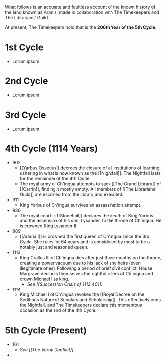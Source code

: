 What follows is an accurate and faultless account of the known history of the land known as Arania, made in collaboration with The Timekeepers and The Librarians' Guild. 

At present, The Timekeepers hold that is the **206th Year of the 5th Cycle**.

# 1st Cycle
- Lorum ipsum.

# 2nd Cycle
- Lorum ipsum.

# 3rd Cycle
- Lorum ipsum.

# 4th Cycle (1114 Years)
- 902
	- [[Yarbus Ossetius]] decrees the closure of all institutions of learning, ushering in what is now known as the [[Nightfall]]. The Nightfall lasts for the remainder of the 4th Cycle.
	- The royal army of Ch'ingua attempts to sack [[The Grand Library]] of [[Carrin]], finding it mostly empty. All members of [[The Librarians' Guild]] are escorted from the library and executed. 
- 911
	- King Yarbus of Ch'ingua survives an assassination attempt. 
- 930
	- The royal court in [[Stonehall]] declares the death of King Yarbus and the ascension of his son, Lysander, to the throne of Ch'ingua. He is crowned King Lysander II. 
- 989
	- [[Ariana I]] is crowned the first queen of Ch'ingua since the 3rd Cycle. She rules for 64 years and is considered by most to be a notably just and reasoned queen. 
- 1113
	- King Crallus III of Ch'ingua dies after just three months on the throne, creating a power vacuum due to his lack of any heirs (even illegitimate ones). Following a period of brief civil conflict, House Margrave declares themselves the rightful rulers of Ch'ingua and crown Michael I as king. 
		- *See [[Succession Crisis of 1113 4C]]*. 
- 1114
	- King Michael I of Ch'ingua revokes the [[Royal Decree on the Seditious Nature of Scholars and Scholarship]]. This effectively ends the Nightfall, and The Timekeepers declare this momentous occasion as the end of the 4th Cycle.

# 5th Cycle (Present)
- 161
	- *See [[The Verny Conflict]]*.
- 